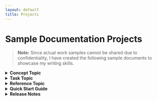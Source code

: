 ```yaml
---
layout: default
title: Projects
---
```

# Sample Documentation Projects

> **Note:** Since actual work samples cannot be shared due to confidentiality, I have created the following sample documents to showcase my writing skills.

<details>
  <summary><span style="font-size: 1em; font-weight: bold;">Concept Topic</span></summary>
  <br>

  <p><strong>Title:</strong> Overview of Chat in Microsoft Teams</p>
  <p><strong>Tools Used:</strong> Microsoft Word (Authoring), Draw.io (Illustration)</p>

  <p><strong>Project Overview:</strong><br>  

  This is a sample document created to illustrate a concept topic on the Chat feature in Microsoft Teams.</p>

  <iframe src="documents/Concept_Topic.pdf" width="90%" height="600px" style="border: 1px solid #ccc;">
    This browser does not support PDFs. Please download the PDF to view it:
    <a href="documents/Concept_Topic.pdf">Download PDF</a>.
  </iframe>

  <br>
</details>


<details>
  <summary><span style="font-size: 1em; font-weight: bold;">Task Topic</span></summary>
  <br>

  <p><strong>Title:</strong> Share an Attachment in Microsoft Teams with a Contact</p>
  <p><strong>Tools Used:</strong> Microsoft Word (Authoring)</p>

  <p><strong>Project Overview:</strong><br>
  This section describes a sample task topic created to demonstrate my understanding of technical documentation practices.</p>

  <iframe src="documents/Task_Topic.pdf" width="90%" height="600px" style="border: 1px solid #ccc;">
    This browser does not support PDFs. Please download the PDF to view it:
    <a href="documents/Task_Topic.pdf">Download PDF</a>.
  </iframe>
</details>


<details>
  <summary><span style="font-size: 1em; font-weight: bold;">Reference Topic</span></summary>
  <p>This guide helps new users quickly get started with the product or feature, providing clear setup instructions and examples.</p>

  <iframe src="documents/Quick%20Start%20Guide.pdf" width="90%" height="600px">
    This browser does not support PDFs. Please download the PDF to view it:
    <a href="documents/Quick%20Start%20Guide.pdf">Download PDF</a>.
</iframe>

</details>

<details>
  <summary><span style="font-size: 1em; font-weight: bold;">Quick Start Guide</span></summary>
  <p>This guide helps new users quickly get started with the product or feature, providing clear setup instructions and examples.</p>

  <iframe src="documents/Quick%20Start%20Guide.pdf" width="90%" height="600px">
    This browser does not support PDFs. Please download the PDF to view it:
    <a href="documents/Quick%20Start%20Guide.pdf">Download PDF</a>.
</iframe>

</details>

<details>
  <summary><span style="font-size: 1em; font-weight: bold;">Release Notes</span></summary>
  <p>This guide helps new users quickly get started with the product or feature, providing clear setup instructions and examples.</p>

  <iframe src="documents/Quick%20Start%20Guide.pdf" width="90%" height="600px">
    This browser does not support PDFs. Please download the PDF to view it:
    <a href="documents/Quick%20Start%20Guide.pdf">Download PDF</a>.
</iframe>

</details>

